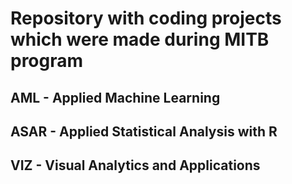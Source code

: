 # Repository with coding projects which were made during MITB program 
## AML - Applied Machine Learning
## ASAR - Applied Statistical Analysis with R
## VIZ - Visual Analytics and Applications